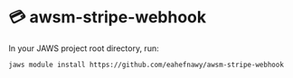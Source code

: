 # 💳 awsm-stripe-webhook

In your JAWS project root directory, run:

```
jaws module install https://github.com/eahefnawy/awsm-stripe-webhook
```

